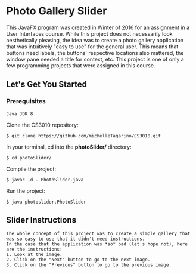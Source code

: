 # Photo Gallery Slider
This JavaFX program was created in Winter of 2016 for an assignment in a User Interfaces course. While this project does not necessarily look aesthetically pleasing, the idea was to create a photo gallery application that was intuitively "easy to use" for the general user. This means that buttons need labels, the buttons' respective locations also mattered, the window pane needed a title for context, etc. This project is one of only a few programming projects that were assigned in this course.

## Let's Get You Started
### Prerequisites
	
	Java JDK 8

Clone the CS3010 repository:

	$ git clone https://github.com/michelleTagarino/CS3010.git

In your terminal, cd into the **photoSlider/** directory:

	$ cd photoSlider/

Compile the project:

	$ javac -d . PhotoSlider.java

Run the project:

	$ java photoslider.PhotoSlider


## Slider Instructions

	The whole concept of this project was to create a simple gallery that was so easy to use that it didn't need instructions.
	In the case that the application was *so* bad (let's hope not), here are the instructions:
	1. Look at the image.
	2. Click on the "Next" button to go to the next image.
	3. Click on the "Previous" button to go to the previous image.
